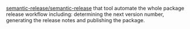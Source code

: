 
[semantic-release/semantic-release](https://github.com/semantic-release/semantic-release)
that tool automate the whole package release workflow including: determining the next version number, generating the release notes and publishing the package.
